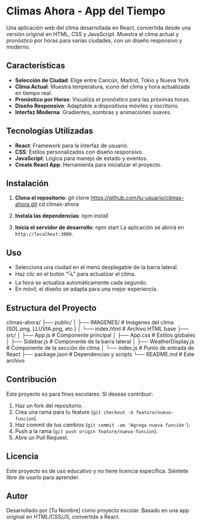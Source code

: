 # Climas Ahora - App del Tiempo

Una aplicación web del clima desarrollada en React, convertida desde una versión original en HTML, CSS y JavaScript. Muestra el clima actual y pronóstico por horas para varias ciudades, con un diseño responsivo y moderno.

## Características

- **Selección de Ciudad**: Elige entre Cancún, Madrid, Tokio y Nueva York.
- **Clima Actual**: Muestra temperatura, icono del clima y hora actualizada en tiempo real.
- **Pronóstico por Horas**: Visualiza el pronóstico para las próximas horas.
- **Diseño Responsivo**: Adaptable a dispositivos móviles y escritorio.
- **Interfaz Moderna**: Gradientes, sombras y animaciones suaves.

## Tecnologías Utilizadas

- **React**: Framework para la interfaz de usuario.
- **CSS**: Estilos personalizados con diseño responsivo.
- **JavaScript**: Lógica para manejo de estado y eventos.
- **Create React App**: Herramienta para inicializar el proyecto.

## Instalación

1. **Clona el repositorio**:
git clone https://github.com/tu-usuario/climas-ahora.git cd climas-ahora

2. **Instala las dependencias**:
npm install

3. **Inicia el servidor de desarrollo**:
npm start
La aplicación se abrirá en `http://localhost:3000`.

## Uso

- Selecciona una ciudad en el menú desplegable de la barra lateral.
- Haz clic en el botón "🔍" para actualizar el clima.
- La hora se actualiza automáticamente cada segundo.
- En móvil, el diseño se adapta para una mejor experiencia.

## Estructura del Proyecto
climas-ahora/ ├── public/ │ ├── IMAGENES/ # Imágenes del clima (SOL.png, LLUVIA.png, etc.) │ └── index.html # Archivo HTML base ├── src/ │ ├── App.js # Componente principal │ ├── App.css # Estilos globales │ ├── Sidebar.js # Componente de la barra lateral │ ├── WeatherDisplay.js # Componente de la sección de clima │ └── index.js # Punto de entrada de React ├── package.json # Dependencias y scripts └── README.md # Este archivo



## Contribución

Este proyecto es para fines escolares. Si deseas contribuir:
1. Haz un fork del repositorio.
2. Crea una rama para tu feature (`git checkout -b feature/nueva-funcion`).
3. Haz commit de tus cambios (`git commit -am 'Agrega nueva función'`).
4. Push a la rama (`git push origin feature/nueva-funcion`).
5. Abre un Pull Request.

## Licencia

Este proyecto es de uso educativo y no tiene licencia específica. Siéntete libre de usarlo para aprender.

## Autor

Desarrollado por [Tu Nombre] como proyecto escolar. Basado en una app original en HTML/CSS/JS, convertida a React.
